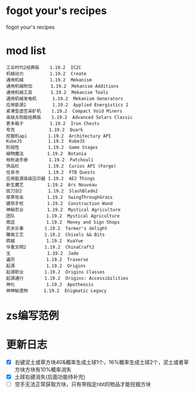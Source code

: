 # fogot your's recipes
fogot your's recipes

# mod list
    工业时代2经典版    1.19.2  IC2C
    机械动力          1.19.2  Create
    通用机械          1.19.2  Mekanism
    通用机械附加       1.19.2  Mekanism Additions
    通用机械工具       1.19.2  Mekanism Tools
    通用机械发电机      1.19.2  Mekanism Generators
    应用能源2          1.19.2  Applied Energistics 2
    紧凑型虚空采矿机    1.19.2  Compact Void Miners
    高级太阳能经典版    1.19.2  Advanced Solars Classic
    更多箱子          1.19.2  Iron Chests
    夸克             1.19.2  Quark
    挖掘机api        1.19.2  Architectury API
    KubeJS          1.19.2  KubeJS
    阶段性           1.19.2  Game Stages
    植物魔法         1.19.2  Botania
    帕秋迪手册        1.19.2  Patchouli
    饰品栏           1.19.2  Curios API (Forge)
    任务书           1.19.2  FTB Quests
    应用能源高级压印器 1.19.2  AE2 Things
    新生魔艺         1.19.2  Ars Nouveau
    拔刀剑2          1.19.2  SlashBlade2
    穿草攻击         1.19.2  SwingThroughGrass
    建筑手杖         1.19.2  Construction Wand
    神秘农业         1.19.2  Mystical Agriculture
    团队            1.19.2  Mystical Agriculture
    商店            1.19.2  Money and Sign Shops
    农夫乐事        1.19.2  farmer's delight
    雕凿工艺        1.19.2  Chisels && Bits
    跨越            1.19.2  KuaYue
    华夏文明2       1.19.2  ChinaCraft2
    玉              1.19.2  Jade
    遍历            1.19.2  Traverse
    起源            1.19.2  Origins
    起源职业        1.19.2  Origins Classes
    起源通行        1.19.2  Origins: Accessibilities
    神化            1.19.2  Apotheosis
    神神秘遗物      1.19.2  Enigmatic Legacy

# zs编写范例

# 更新日志
-[x] 右键泥土或草方块40&概率生成土球1个，16%概率生成土球2个，泥土或者草方块方块有10%概率消失
-[x] 土球右键消失(后面功能待补充)
-[ ] 空手无法正常获取方块，只有带指定nbt的物品才能挖掘方块
